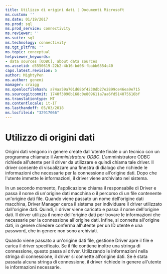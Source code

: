 ```yaml
---
title: Utilizzo di origini dati | Documenti Microsoft
ms.custom: ''
ms.date: 01/19/2017
ms.prod: sql
ms.prod_service: connectivity
ms.reviewer: ''
ms.suite: sql
ms.technology: connectivity
ms.tgt_pltfrm: ''
ms.topic: conceptual
helpviewer_keywords:
- data sources [ODBC], about data sources
ms.assetid: d5550619-22b2-4b16-bd08-fbabb6554c40
caps.latest.revision: 5
author: MightyPen
ms.author: genemi
manager: craigg
ms.openlocfilehash: a74aa59a701d68bf4230db27e2899ce46ea9e715
ms.sourcegitcommit: 1740f3090b168c0e809611a7aa6fd514075616bf
ms.translationtype: MT
ms.contentlocale: it-IT
ms.lasthandoff: 05/03/2018
ms.locfileid: "32917066"
---
```

# <a name="using-data-sources"></a>Utilizzo di origini dati
Origini dati vengono in genere create dall'utente finale o un tecnico con un programma chiamato il *Amministratore ODBC*. L'amministratore ODBC richiede all'utente per il driver da utilizzare e quindi chiama tale driver. Il driver consente di visualizzare una finestra di dialogo che richiede le informazioni che necessarie per la connessione all'origine dati. Dopo che l'utente immette le informazioni, il driver viene archiviato nel sistema.  
  
 In un secondo momento, l'applicazione chiama il responsabile di Driver e passa il nome di un'origine dati macchina o il percorso di un file contenente un'origine dati file. Quando viene passato un nome dell'origine dati macchina, Driver Manager cerca il sistema per individuare il driver utilizzato dall'origine dati. Quindi, il driver viene caricato e passa il nome dell'origine dati. Il driver utilizza il nome dell'origine dati per trovare le informazioni che necessarie per la connessione all'origine dati. Infine, si connette all'origine dati, in genere chiedere conferma all'utente per un ID utente e una password, che in genere non sono archiviati.  
  
 Quando viene passato a un'origine dati file, gestione Driver apre il file e carica il driver specificato. Se il file contiene inoltre una stringa di connessione, questo passa al driver. Utilizzando le informazioni nella stringa di connessione, il driver si connette all'origine dati. Se è stata passata alcuna stringa di connessione, il driver richiede in genere all'utente le informazioni necessarie.
